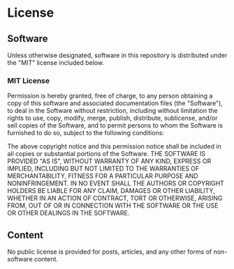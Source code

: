 License
=======

Software
--------

Unless otherwise designated, software in this repository is distributed under
the "MIT" license included below.

### MIT License

Permission is hereby granted, free of charge, to any person obtaining a copy of
this software and associated documentation files (the "Software"), to deal in
the Software without restriction, including without limitation the rights to
use, copy, modify, merge, publish, distribute, sublicense, and/or sell copies
of the Software, and to permit persons to whom the Software is furnished to do
so, subject to the following conditions:

The above copyright notice and this permission notice shall be included in all
copies or substantial portions of the Software. THE SOFTWARE IS PROVIDED "AS
IS", WITHOUT WARRANTY OF ANY KIND, EXPRESS OR IMPLIED, INCLUDING BUT NOT
LIMITED TO THE WARRANTIES OF MERCHANTABILITY, FITNESS FOR A PARTICULAR PURPOSE
AND NONINFRINGEMENT. IN NO EVENT SHALL THE AUTHORS OR COPYRIGHT HOLDERS BE
LIABLE FOR ANY CLAIM, DAMAGES OR OTHER LIABILITY, WHETHER IN AN ACTION OF
CONTRACT, TORT OR OTHERWISE, ARISING FROM, OUT OF OR IN CONNECTION WITH THE
SOFTWARE OR THE USE OR OTHER DEALINGS IN THE SOFTWARE.

Content
-------

No public license is provided for posts, articles, and any other forms of
non-software content.
